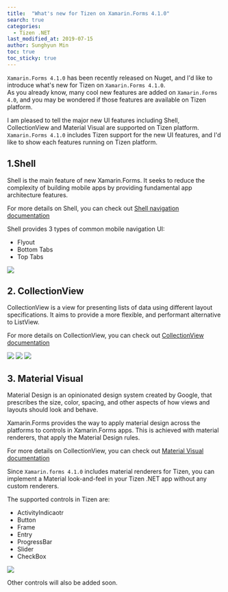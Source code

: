 ```yaml
---
title:  "What's new for Tizen on Xamarin.Forms 4.1.0"
search: true
categories:
  - Tizen .NET
last_modified_at: 2019-07-15
author: Sunghyun Min
toc: true
toc_sticky: true
---
```



`Xamarin.Forms 4.1.0` has been recently released on Nuget, and I'd like to introduce what's new for Tizen on `Xamarin.Forms 4.1.0`. <br/>
As you already know, many cool new features are added on `Xamarin.Forms 4.0`, and you may be wondered if those features are available on Tizen platform.


I am pleased to tell the major new UI features including Shell, CollectionView and Material Visual are supported on Tizen platform.<br/>
`Xamarin.Forms 4.1.0` includes Tizen support for the new UI features, and I'd like to show each features running on Tizen platform.


## 1.Shell
Shell is the main feature of new Xamarin.Forms. It seeks to reduce the complexity of building mobile apps by providing fundamental app architecture features.

For more details on Shell, you can check out [Shell navigation documentation](https://docs.microsoft.com/en-us/xamarin/xamarin-forms/app-fundamentals/shell/introduction)


Shell provides 3 types of common mobile navigation UI:
 - Flyout
 - Bottom Tabs
 - Top Tabs <br/>

![][shell]
 
## 2. CollectionView
CollectionView is a view for presenting lists of data using different layout specifications. It aims to provide a more flexible, and performant alternative to ListView.

For more details on CollectionView, you can check out [CollectionView documentation](https://docs.microsoft.com/en-us/xamarin/xamarin-forms/user-interface/collectionview/)<br/>

![][collectionview1]
![][collectionview2]
![][collectionview3]

## 3. Material Visual

Material Design is an opinionated design system created by Google, that prescribes the size, color, spacing, and other aspects of how views and layouts should look and behave.

Xamarin.Forms provides the way to apply material design across the platforms to controls in Xamarin.Forms apps.
This is achieved with material renderers, that apply the Material Design rules.

For more details on CollectionView, you can check out [Material Visual documentation](https://docs.microsoft.com/en-us/xamarin/xamarin-forms/user-interface/visual/material-visual)


Since `Xamarin.forms 4.1.0` includes material renderers for Tizen, you can implement a Material look-and-feel in your Tizen .NET app without any custom renderers.

The supported controls in Tizen are:
 - ActivityIndicaotr
 - Button
 - Frame
 - Entry
 - ProgressBar
 - Slider
 - CheckBox <br/>

![][visual]
 
Other controls will also be added soon.


[shell]: {{site.url}}{{site.baseurl}}/assets/images/posts/whats-new-for-tizen-on-forms-410/shell.gif
[collectionview1]: {{site.url}}{{site.baseurl}}/assets/images/posts/whats-new-for-tizen-on-forms-410/collectionView.gif
[collectionview2]: {{site.url}}{{site.baseurl}}/assets/images/posts/whats-new-for-tizen-on-forms-410/collectionView2.gif
[collectionview3]: {{site.url}}{{site.baseurl}}/assets/images/posts/whats-new-for-tizen-on-forms-410/collectionView3.gif
[visual]: {{site.url}}{{site.baseurl}}/assets/images/posts/whats-new-for-tizen-on-forms-410/visual.gif
